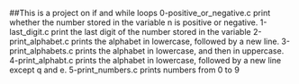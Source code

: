 ##This is a project on if and while loops
0-positive_or_negative.c print whether the number stored in the variable n is positive or negative.
1-last_digit.c print the last digit of the number stored in the variable
2-print_alphabet.c prints the alphabet in lowercase, followed by a new line.
3-print_alphabets.c prints the alphabet in lowercase, and then in uppercase.
4-print_alphabt.c prints the alphabet in lowercase, followed by a new line except q and e.
5-print_numbers.c prints numbers from 0 to 9
